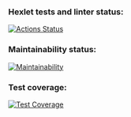 ### Hexlet tests and linter status:
[![Actions Status](https://github.com/octodes/python-project-50/actions/workflows/hexlet-check.yml/badge.svg)](https://github.com/octodes/python-project-50/actions)

### Maintainability status:
[![Maintainability](https://api.codeclimate.com/v1/badges/6d86c90541436f6e1875/maintainability)](https://codeclimate.com/github/octodes/python-project-50/maintainability)

### Test coverage:
[![Test Coverage](https://api.codeclimate.com/v1/badges/6d86c90541436f6e1875/test_coverage)](https://codeclimate.com/github/octodes/python-project-50/test_coverage)